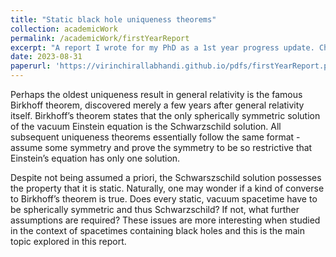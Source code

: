 ```yaml
---
title: "Static black hole uniqueness theorems"
collection: academicWork
permalink: /academicWork/firstYearReport
excerpt: "A report I wrote for my PhD as a 1st year progress update. Chapter 5 contains original, unpublished work, while the preceding chapters review famous results in the history of static black hole uniqueness theorems."
date: 2023-08-31
paperurl: 'https://virinchirallabhandi.github.io/pdfs/firstYearReport.pdf'
---
```

Perhaps the oldest uniqueness result in general relativity is the famous Birkhoff theorem, discovered merely a few years after general relativity itself. Birkhoff’s theorem states that the only spherically symmetric solution of the vacuum Einstein equation is the Schwarzschild solution. All subsequent uniqueness theorems essentially follow the same format - assume some symmetry and prove the symmetry to be so restrictive that Einstein’s equation has only one solution.

Despite not being assumed a priori, the Schwarszschild solution possesses the property that it is static. Naturally, one may wonder if a kind of converse to Birkhoff’s theorem is true. Does every static, vacuum spacetime have to be spherically symmetric and thus Schwarzschild? If not, what further assumptions are required? These issues are more interesting when studied in the context of spacetimes containing black holes and this is the main topic explored in this report.
